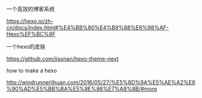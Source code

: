 一个高效的博客系统

https://hexo.io/zh-cn/docs/index.html#%E4%BB%80%E4%B9%88%E6%98%AF-Hexo%EF%BC%9F

一个hexo的皮肤

https://github.com/iissnan/hexo-theme-next

how to make a hexo

http://windrunnerlihuan.com/2016/05/27/%E5%8D%9A%E5%AE%A2%E6%90%AD%E5%BB%BA%E5%8E%86%E7%A8%8B/#more
